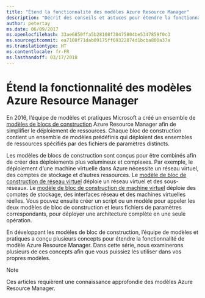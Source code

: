 ```yaml
---
title: "Étend la fonctionnalité des modèles Azure Resource Manager"
description: "Décrit des conseils et astuces pour étendre la fonctionnalité des modèles Azure Resource Manager"
author: petertay
ms.date: 06/09/2017
ms.openlocfilehash: 33ae6850ffa5b28108f30475804be5347859f0c3
ms.sourcegitcommit: ea7108f71dab09175ff69322874d1bcba800a37a
ms.translationtype: HT
ms.contentlocale: fr-FR
ms.lasthandoff: 03/17/2018
---
```

# <a name="extend-azure-resource-manager-template-functionality"></a>Étend la fonctionnalité des modèles Azure Resource Manager

En 2016, l’équipe de modèles et pratiques Microsoft a créé un ensemble de [modèles de blocs de construction](https://github.com/mspnp/template-building-blocks/wiki) Azure Resource Manager afin de simplifier le déploiement de ressources. Chaque bloc de construction contient un ensemble de modèles prédéfinis qui déploient des ensembles de ressources spécifiés par des fichiers de paramètres distincts.

Les modèles de blocs de construction sont conçus pour être combinés afin de créer des déploiements plus volumineux et complexes. Par exemple, le déploiement d’une machine virtuelle dans Azure nécessite un réseau virtuel, des comptes de stockage et d’autres ressources. Le [modèle de bloc de construction de réseau virtuel](https://github.com/mspnp/template-building-blocks/wiki/VNet-(v1)) déploie un réseau virtuel et des sous-réseaux. Le [modèle de bloc de construction de machine virtuel](https://github.com/mspnp/template-building-blocks/wiki/Windows-and-Linux-VMs-(v1)) déploie des comptes de stockage, des interfaces réseau et des machines virtuelles réelles. Vous pouvez ensuite créer un script ou un modèle pour appeler les deux modèles de bloc de construction et leurs fichiers de paramètres correspondants, pour déployer une architecture complète en une seule opération.

En développant les modèles de bloc de construction, l’équipe de modèles et pratiques a conçu plusieurs concepts pour étendre la fonctionnalité de modèle Azure Resource Manager. Dans cette série, nous examinerons plusieurs de ces concepts afin que vous puissiez les utiliser dans vos propres modèles.

> [!NOTE]
> Ces articles requièrent une connaissance approfondie des modèles Azure Resource Manager.
